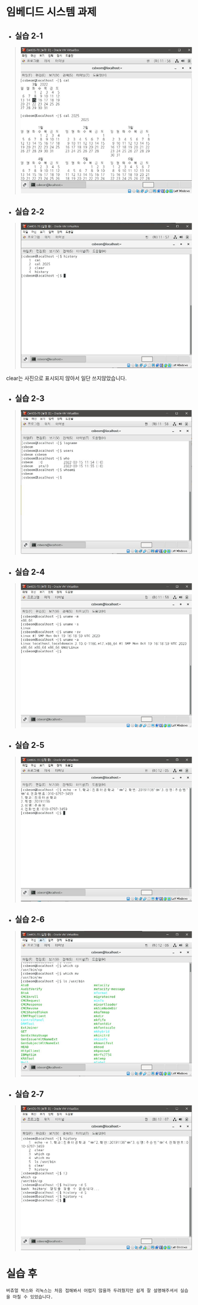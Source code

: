 # 임베디드 시스템 과제


* ## 실습 2-1

>![1](/img/2-1.JPG)

* ## 실습 2-2

>![1](/img/2-2.JPG)
>
clear는 사진으로 표시되지 않아서 일단 쓰지않았습니다.

* ## 실습 2-3

>![1](/img/2-3.JPG)

* ## 실습 2-4

>![1](/img/2-4.JPG)

* ## 실습 2-5

>![1](/img/2-5.JPG)

* ## 실습 2-6

>![1](/img/2-6.JPG)

* ## 실습 2-7

>![1](/img/2-7.JPG)


# 실습 후
```
버츄얼 박스와 리눅스는 처음 접해봐서 어렵지 않을까 두려웠지만 쉽게 잘 설명해주셔서 실습을 마칠 수 있었습니다.
```
